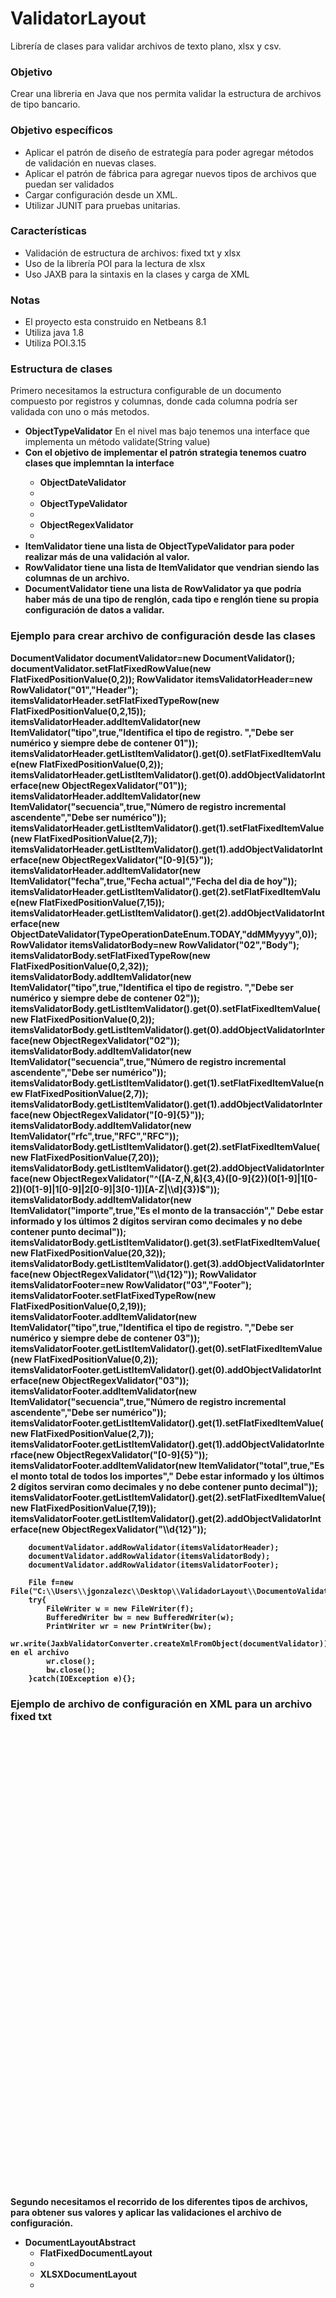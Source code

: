 # ValidatorLayout
Librería de clases para validar archivos de texto plano, xlsx y csv.

<h3>Objetivo</h3>
<p>Crear una libreria en Java que nos permita validar la estructura de archivos de tipo bancario.</p>

<h3>Objetivo específicos</h3>
<ul>
<li>Aplicar el patrón de diseño de estrategía para poder agregar métodos de validación en nuevas clases.</li>
<li>Aplicar el patrón de fábrica para agregar nuevos tipos de archivos que puedan ser validados</li>
<li>Cargar configuración desde un XML.</li>
<li>Utilizar JUNIT para pruebas unitarias.</li>
</ul>

<h3>Características</h3>
<ul>
<li>Validación de estructura de archivos: fixed txt y xlsx </li>
<li>Uso de la librería POI para la lectura de xlsx</li>
<li>Uso JAXB para la sintaxis en la clases y carga de XML</li>
</ul>

<h3>Notas</h3>
<ul>
<li>El proyecto esta construido en Netbeans 8.1</li>
<li>Utiliza java 1.8</li>
<li>Utiliza POI.3.15</li>
</ul>

<h3>Estructura de clases</h3>
<p>Primero necesitamos la estructura configurable de un documento compuesto por registros y columnas, donde cada columna podría ser validada con uno o más metodos.<p>
<ul>
<li><b>ObjectTypeValidator</b> En el nivel mas bajo tenemos una interface que implementa un método validate(String value)</li>
<li><b>Con el objetivo de implementar el patrón strategia tenemos cuatro clases que implemntan la interface<ul>
<li><b>ObjectDateValidator</b><li>
<li><b>ObjectTypeValidator</b><li>
<li><b>ObjectRegexValidator</b><li>
</ul></li>
<li><b>ItemValidator</b> tiene una lista de ObjectTypeValidator para poder realizar más de una validación al valor.</li>
<li><b>RowValidator</b> tiene una lista de ItemValidator que vendrian siendo las columnas de un archivo.</li>
<li><b>DocumentValidator</b> tiene una lista de RowValidator ya que podría haber más de una tipo de renglón, cada tipo e renglón tiene su propia configuración de datos a validar.</li>
</ul>
<h3>Ejemplo para crear archivo de configuración desde las clases</h3>
DocumentValidator documentValidator=new DocumentValidator();
        documentValidator.setFlatFixedRowValue(new FlatFixedPositionValue(0,2));
        RowValidator itemsValidatorHeader=new RowValidator("01","Header");        
        itemsValidatorHeader.setFlatFixedTypeRow(new FlatFixedPositionValue(0,2,15));
        itemsValidatorHeader.addItemValidator(new ItemValidator("tipo",true,"Identifica el tipo de registro. ","Debe ser numérico y siempre debe de contener 01"));
        itemsValidatorHeader.getListItemValidator().get(0).setFlatFixedItemValue(new FlatFixedPositionValue(0,2));
        itemsValidatorHeader.getListItemValidator().get(0).addObjectValidatorInterface(new ObjectRegexValidator("01"));
        itemsValidatorHeader.addItemValidator(new ItemValidator("secuencia",true,"Número de registro incremental ascendente","Debe ser numérico"));
        itemsValidatorHeader.getListItemValidator().get(1).setFlatFixedItemValue(new FlatFixedPositionValue(2,7));
        itemsValidatorHeader.getListItemValidator().get(1).addObjectValidatorInterface(new ObjectRegexValidator("[0-9]{5}"));
        itemsValidatorHeader.addItemValidator(new ItemValidator("fecha",true,"Fecha actual","Fecha del dia de hoy"));
        itemsValidatorHeader.getListItemValidator().get(2).setFlatFixedItemValue(new FlatFixedPositionValue(7,15));
        itemsValidatorHeader.getListItemValidator().get(2).addObjectValidatorInterface(new ObjectDateValidator(TypeOperationDateEnum.TODAY,"ddMMyyyy",0));
        RowValidator itemsValidatorBody=new RowValidator("02","Body");
        itemsValidatorBody.setFlatFixedTypeRow(new FlatFixedPositionValue(0,2,32));
        itemsValidatorBody.addItemValidator(new ItemValidator("tipo",true,"Identifica el tipo de registro. ","Debe ser numérico y siempre debe de contener 02"));
        itemsValidatorBody.getListItemValidator().get(0).setFlatFixedItemValue(new FlatFixedPositionValue(0,2));
        itemsValidatorBody.getListItemValidator().get(0).addObjectValidatorInterface(new ObjectRegexValidator("02"));
        itemsValidatorBody.addItemValidator(new ItemValidator("secuencia",true,"Número de registro incremental ascendente","Debe ser numérico"));
        itemsValidatorBody.getListItemValidator().get(1).setFlatFixedItemValue(new FlatFixedPositionValue(2,7));
        itemsValidatorBody.getListItemValidator().get(1).addObjectValidatorInterface(new ObjectRegexValidator("[0-9]{5}"));
        itemsValidatorBody.addItemValidator(new ItemValidator("rfc",true,"RFC","RFC"));
        itemsValidatorBody.getListItemValidator().get(2).setFlatFixedItemValue(new FlatFixedPositionValue(7,20));
        itemsValidatorBody.getListItemValidator().get(2).addObjectValidatorInterface(new ObjectRegexValidator("^([A-Z,Ñ,&]{3,4}([0-9]{2})(0[1-9]|1[0-2])(0[1-9]|1[0-9]|2[0-9]|3[0-1])[A-Z|\\d]{3})$"));
        itemsValidatorBody.addItemValidator(new ItemValidator("importe",true,"Es el monto de la transacción"," Debe estar informado y los últimos 2 dígitos serviran como decimales y no debe contener punto decimal"));
        itemsValidatorBody.getListItemValidator().get(3).setFlatFixedItemValue(new FlatFixedPositionValue(20,32));
        itemsValidatorBody.getListItemValidator().get(3).addObjectValidatorInterface(new ObjectRegexValidator("\\d{12}"));         
        RowValidator itemsValidatorFooter=new RowValidator("03","Footer");
        itemsValidatorFooter.setFlatFixedTypeRow(new FlatFixedPositionValue(0,2,19));
        itemsValidatorFooter.addItemValidator(new ItemValidator("tipo",true,"Identifica el tipo de registro. ","Debe ser numérico y siempre debe de contener 03"));
        itemsValidatorFooter.getListItemValidator().get(0).setFlatFixedItemValue(new FlatFixedPositionValue(0,2));
        itemsValidatorFooter.getListItemValidator().get(0).addObjectValidatorInterface(new ObjectRegexValidator("03"));
        itemsValidatorFooter.addItemValidator(new ItemValidator("secuencia",true,"Número de registro incremental ascendente","Debe ser numérico"));
        itemsValidatorFooter.getListItemValidator().get(1).setFlatFixedItemValue(new FlatFixedPositionValue(2,7));
        itemsValidatorFooter.getListItemValidator().get(1).addObjectValidatorInterface(new ObjectRegexValidator("[0-9]{5}"));
        itemsValidatorFooter.addItemValidator(new ItemValidator("total",true,"Es el monto total de todos los importes"," Debe estar informado y los últimos 2 dígitos serviran como decimales y no debe contener punto decimal"));
        itemsValidatorFooter.getListItemValidator().get(2).setFlatFixedItemValue(new FlatFixedPositionValue(7,19));
        itemsValidatorFooter.getListItemValidator().get(2).addObjectValidatorInterface(new ObjectRegexValidator("\\d{12}")); 

        documentValidator.addRowValidator(itemsValidatorHeader);
        documentValidator.addRowValidator(itemsValidatorBody);
        documentValidator.addRowValidator(itemsValidatorFooter);
        
        File f=new File("C:\\Users\\jgonzalezc\\Desktop\\ValidadorLayout\\DocumentoValidatorXLSX.xml");
        try{
            FileWriter w = new FileWriter(f);
            BufferedWriter bw = new BufferedWriter(w);
            PrintWriter wr = new PrintWriter(bw); 
            wr.write(JaxbValidatorConverter.createXmlFromObject(documentValidator));//escribimos en el archivo
            wr.close();
            bw.close();
        }catch(IOException e){};

<h3>Ejemplo de archivo de configuración en XML para un archivo fixed txt</h3>
<code><?xml version="1.0" encoding="UTF-8" standalone="yes"?>
<DocumentValidator>
    <flatFixedRowValue positionBegin="0" positionEnd="2"/>
    <listRowValidator description="Header" name="01">
        <flatFixedTypeRow positionBegin="0" positionEnd="2" size="15"/>
        <listItemValidator description="Identifica el tipo de registro. " name="tipo" validate="true" validateFormat="Debe ser numérico y siempre debe de contener 01">
            <flatFixedItemValue positionBegin="0" positionEnd="2"/>
            <listObjectValidatorInterface xsi:type="objectRegexValidator" regularExpresion="01" xmlns:xsi="http://www.w3.org/2001/XMLSchema-instance"/>
        </listItemValidator>
        <listItemValidator description="Número de registro incremental ascendente" name="secuencia" validate="true" validateFormat="Debe ser numérico">
            <flatFixedItemValue positionBegin="2" positionEnd="7"/>
            <listObjectValidatorInterface xsi:type="objectRegexValidator" regularExpresion="[0-9]{5}" xmlns:xsi="http://www.w3.org/2001/XMLSchema-instance"/>
        </listItemValidator>
        <listItemValidator description="Fecha actual" name="fecha" validate="true" validateFormat="Fecha del dia de hoy">
            <flatFixedItemValue positionBegin="7" positionEnd="15"/>
            <listObjectValidatorInterface xsi:type="objectDateValidator" addless="0" format="ddMMyyyy" typeOperationDateEnum="TODAY" xmlns:xsi="http://www.w3.org/2001/XMLSchema-instance"/>
        </listItemValidator>
    </listRowValidator>
    <listRowValidator description="Body" name="02">
        <flatFixedTypeRow positionBegin="0" positionEnd="2" size="32"/>
        <listItemValidator description="Identifica el tipo de registro. " name="tipo" validate="true" validateFormat="Debe ser numérico y siempre debe de contener 02">
            <flatFixedItemValue positionBegin="0" positionEnd="2"/>
            <listObjectValidatorInterface xsi:type="objectRegexValidator" regularExpresion="02" xmlns:xsi="http://www.w3.org/2001/XMLSchema-instance"/>
        </listItemValidator>
        <listItemValidator description="Número de registro incremental ascendente" name="secuencia" validate="true" validateFormat="Debe ser numérico">
            <flatFixedItemValue positionBegin="2" positionEnd="7"/>
            <listObjectValidatorInterface xsi:type="objectRegexValidator" regularExpresion="[0-9]{5}" xmlns:xsi="http://www.w3.org/2001/XMLSchema-instance"/>
        </listItemValidator>
        <listItemValidator description="RFC" name="rfc" validate="true" validateFormat="RFC">
            <flatFixedItemValue positionBegin="7" positionEnd="20"/>
            <listObjectValidatorInterface xsi:type="objectRegexValidator" regularExpresion="^([A-Z,Ñ,&amp;]{3,4}([0-9]{2})(0[1-9]|1[0-2])(0[1-9]|1[0-9]|2[0-9]|3[0-1])[A-Z|\d]{3})$" xmlns:xsi="http://www.w3.org/2001/XMLSchema-instance"/>
        </listItemValidator>
        <listItemValidator description="Es el monto de la transacción" name="importe" validate="true" validateFormat=" Debe estar informado y los últimos 2 dígitos serviran como decimales y no debe contener punto decimal">
            <flatFixedItemValue positionBegin="20" positionEnd="32"/>
            <listObjectValidatorInterface xsi:type="objectRegexValidator" regularExpresion="\d{12}" xmlns:xsi="http://www.w3.org/2001/XMLSchema-instance"/>
        </listItemValidator>
    </listRowValidator>
    <listRowValidator description="Footer" name="03">
        <flatFixedTypeRow positionBegin="0" positionEnd="2" size="19"/>
        <listItemValidator description="Identifica el tipo de registro. " name="tipo" validate="true" validateFormat="Debe ser numérico y siempre debe de contener 03">
            <flatFixedItemValue positionBegin="0" positionEnd="2"/>
            <listObjectValidatorInterface xsi:type="objectRegexValidator" regularExpresion="03" xmlns:xsi="http://www.w3.org/2001/XMLSchema-instance"/>
        </listItemValidator>
        <listItemValidator description="Número de registro incremental ascendente" name="secuencia" validate="true" validateFormat="Debe ser numérico">
            <flatFixedItemValue positionBegin="2" positionEnd="7"/>
            <listObjectValidatorInterface xsi:type="objectRegexValidator" regularExpresion="[0-9]{5}" xmlns:xsi="http://www.w3.org/2001/XMLSchema-instance"/>
        </listItemValidator>
        <listItemValidator description="Es el monto total de todos los importes" name="total" validate="true" validateFormat=" Debe estar informado y los últimos 2 dígitos serviran como decimales y no debe contener punto decimal">
            <flatFixedItemValue positionBegin="7" positionEnd="19"/>
            <listObjectValidatorInterface xsi:type="objectRegexValidator" regularExpresion="\d{12}" xmlns:xsi="http://www.w3.org/2001/XMLSchema-instance"/>
        </listItemValidator>
    </listRowValidator>
</DocumentValidator></code>
                
<p>Segundo necesitamos el recorrido de los diferentes tipos de archivos, para obtener sus valores y aplicar las validaciones el archivo de configuración.<p>
<ul>
<li><b>DocumentLayoutAbstract</b><ul>
<li><b>FlatFixedDocumentLayout</b><li>
<li><b>XLSXDocumentLayout</b><li>
</ul></li>
</ul>

